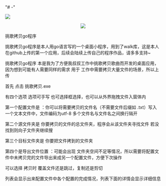 "# -" 

![](https://img.shields.io/badge/golang-walk-green)

<div align=center><img src="http://test.zcjian.cn/demo.png" /></div>

挑歌拷贝go程序


挑歌拷贝go程序是本人用go语言写的一个桌面小程序，用到了walk库，这是本人在github上传的第一个应用，后续会陆续上传自己的程序作品，请多多支持~

挑歌拷贝go程序 本是我为了方便我叔叔工作中挑歌拷贝歌曲而开发的桌面应用，因为想到可能有人需要同样的需求 用于 工作中需要拷贝大量文件的场景，所以上传

首先 点击 挑歌拷贝.exe 

有四个选项 选项可手写 也可选择框选择，也可以从外界拖拽文件入窗体内

第一个配置文件是 ：你可以将需要拷贝的文件名（不需要文件后缀如 .txt）写入一个文本文件中，文件编码为utf-8 多个文件名与文件名之间换行隔开

第二个源文件夹是 你要拷贝的文件的总文件夹，程序会从该文件夹寻找文件 若没找到则向子文件夹继续搜

第三个目标文件夹是 你要把文件拷到的文件夹

第四个是导出文件位置 ：可能会出现 文件夹空间不足等情况，所以需要将配置文件中未拷贝完的文件导出来成另一个配置文件，方便下次操作

可以选择 拷贝时 覆盖文件还是跳过，复制还是剪切

列表会显示出来配置文件中各个配置的完成情况，列表下面的详情会显示详细信息

